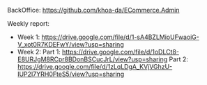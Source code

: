 BackOffice: https://github.com/khoa-da/ECommerce.Admin


Weekly report:
- Week 1: https://drive.google.com/file/d/1-sA4BZLMioUFwaoiG-V_xot0R7KDEFwY/view?usp=sharing
- Week 2: Part 1: https://drive.google.com/file/d/1oDLCt8-E8URJgM8RCpr8BDonBSCucJrL/view?usp=sharing
          Part 2: https://drive.google.com/file/d/1zLqLDgA_KVjVGhzU-lUP2I7YRH0FteS5/view?usp=sharing
